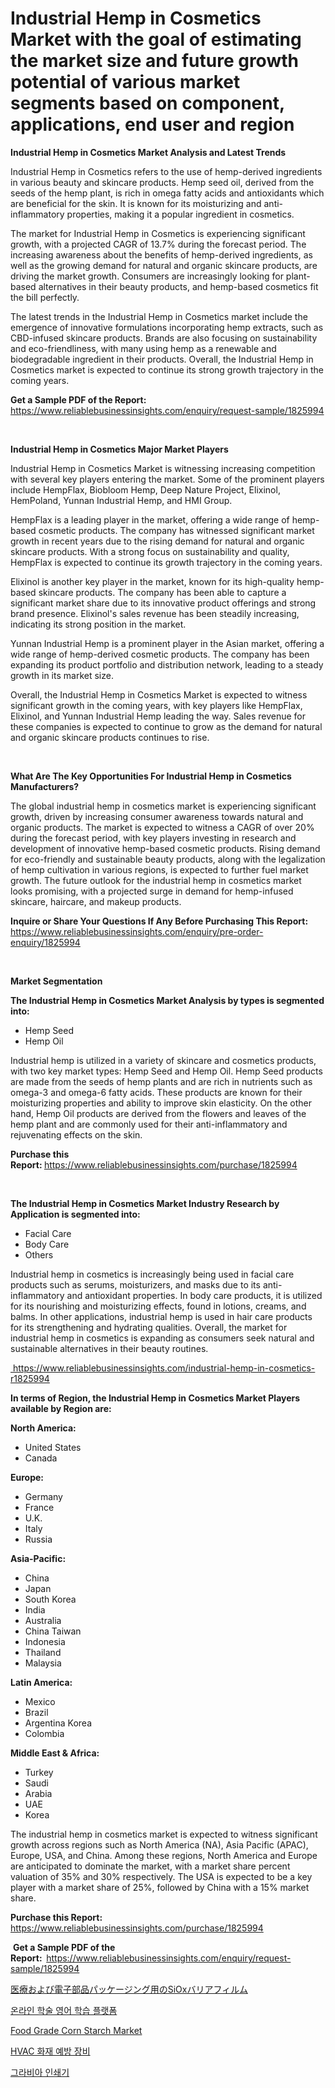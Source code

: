 <p><h1>Industrial Hemp in Cosmetics Market with the goal of estimating the market size and future growth potential of various market segments based on component, applications, end user and region</h1></p><p><strong>Industrial Hemp in Cosmetics Market Analysis and Latest Trends</strong></p>
<p><p>Industrial Hemp in Cosmetics refers to the use of hemp-derived ingredients in various beauty and skincare products. Hemp seed oil, derived from the seeds of the hemp plant, is rich in omega fatty acids and antioxidants which are beneficial for the skin. It is known for its moisturizing and anti-inflammatory properties, making it a popular ingredient in cosmetics.</p><p>The market for Industrial Hemp in Cosmetics is experiencing significant growth, with a projected CAGR of 13.7% during the forecast period. The increasing awareness about the benefits of hemp-derived ingredients, as well as the growing demand for natural and organic skincare products, are driving the market growth. Consumers are increasingly looking for plant-based alternatives in their beauty products, and hemp-based cosmetics fit the bill perfectly.</p><p>The latest trends in the Industrial Hemp in Cosmetics market include the emergence of innovative formulations incorporating hemp extracts, such as CBD-infused skincare products. Brands are also focusing on sustainability and eco-friendliness, with many using hemp as a renewable and biodegradable ingredient in their products. Overall, the Industrial Hemp in Cosmetics market is expected to continue its strong growth trajectory in the coming years.</p></p>
<p><strong>Get a Sample PDF of the Report:&nbsp;</strong> <a href="https://www.reliablebusinessinsights.com/enquiry/request-sample/1825994">https://www.reliablebusinessinsights.com/enquiry/request-sample/1825994</a></p>
<p>&nbsp;</p>
<p><strong>Industrial Hemp in Cosmetics Major Market Players</strong></p>
<p><p>Industrial Hemp in Cosmetics Market is witnessing increasing competition with several key players entering the market. Some of the prominent players include HempFlax, Biobloom Hemp, Deep Nature Project, Elixinol, HemPoland, Yunnan Industrial Hemp, and HMI Group.</p><p>HempFlax is a leading player in the market, offering a wide range of hemp-based cosmetic products. The company has witnessed significant market growth in recent years due to the rising demand for natural and organic skincare products. With a strong focus on sustainability and quality, HempFlax is expected to continue its growth trajectory in the coming years.</p><p>Elixinol is another key player in the market, known for its high-quality hemp-based skincare products. The company has been able to capture a significant market share due to its innovative product offerings and strong brand presence. Elixinol's sales revenue has been steadily increasing, indicating its strong position in the market.</p><p>Yunnan Industrial Hemp is a prominent player in the Asian market, offering a wide range of hemp-derived cosmetic products. The company has been expanding its product portfolio and distribution network, leading to a steady growth in its market size.</p><p>Overall, the Industrial Hemp in Cosmetics Market is expected to witness significant growth in the coming years, with key players like HempFlax, Elixinol, and Yunnan Industrial Hemp leading the way. Sales revenue for these companies is expected to continue to grow as the demand for natural and organic skincare products continues to rise.</p></p>
<p>&nbsp;</p>
<p><strong>What Are The Key Opportunities For Industrial Hemp in Cosmetics Manufacturers?</strong></p>
<p><p>The global industrial hemp in cosmetics market is experiencing significant growth, driven by increasing consumer awareness towards natural and organic products. The market is expected to witness a CAGR of over 20% during the forecast period, with key players investing in research and development of innovative hemp-based cosmetic products. Rising demand for eco-friendly and sustainable beauty products, along with the legalization of hemp cultivation in various regions, is expected to further fuel market growth. The future outlook for the industrial hemp in cosmetics market looks promising, with a projected surge in demand for hemp-infused skincare, haircare, and makeup products.</p></p>
<p><strong>Inquire or Share Your Questions If Any Before Purchasing This Report:</strong> <a href="https://www.reliablebusinessinsights.com/enquiry/pre-order-enquiry/1825994">https://www.reliablebusinessinsights.com/enquiry/pre-order-enquiry/1825994</a></p>
<p>&nbsp;</p>
<p><strong>Market Segmentation</strong></p>
<p><strong>The Industrial Hemp in Cosmetics Market Analysis by types is segmented into:</strong></p>
<p><ul><li>Hemp Seed</li><li>Hemp Oil</li></ul></p>
<p><p>Industrial hemp is utilized in a variety of skincare and cosmetics products, with two key market types: Hemp Seed and Hemp Oil. Hemp Seed products are made from the seeds of hemp plants and are rich in nutrients such as omega-3 and omega-6 fatty acids. These products are known for their moisturizing properties and ability to improve skin elasticity. On the other hand, Hemp Oil products are derived from the flowers and leaves of the hemp plant and are commonly used for their anti-inflammatory and rejuvenating effects on the skin.</p></p>
<p><strong>Purchase this Report:&nbsp;</strong><a href="https://www.reliablebusinessinsights.com/purchase/1825994">https://www.reliablebusinessinsights.com/purchase/1825994</a></p>
<p>&nbsp;</p>
<p><strong>The Industrial Hemp in Cosmetics Market Industry Research by Application is segmented into:</strong></p>
<p><ul><li>Facial Care</li><li>Body Care</li><li>Others</li></ul></p>
<p><p>Industrial hemp in cosmetics is increasingly being used in facial care products such as serums, moisturizers, and masks due to its anti-inflammatory and antioxidant properties. In body care products, it is utilized for its nourishing and moisturizing effects, found in lotions, creams, and balms. In other applications, industrial hemp is used in hair care products for its strengthening and hydrating qualities. Overall, the market for industrial hemp in cosmetics is expanding as consumers seek natural and sustainable alternatives in their beauty routines.</p></p>
<p><a href="https://www.reliablebusinessinsights.com/industrial-hemp-in-cosmetics-r1825994">&nbsp;https://www.reliablebusinessinsights.com/industrial-hemp-in-cosmetics-r1825994</a></p>
<p><strong>In terms of Region, the Industrial Hemp in Cosmetics Market Players available by Region are:</strong></p>
<p>
    <p> <strong> North America: </strong>
        <ul>
            <li>United States</li>
            <li>Canada</li>
        </ul>
        </p> 
    <p> <strong> Europe: </strong>
        <ul>
            <li>Germany</li>
            <li>France</li>
            <li>U.K.</li>
            <li>Italy</li>
            <li>Russia</li>
        </ul>
        </p> 
    <p> <strong> Asia-Pacific: </strong>
        <ul>
            <li>China</li>
            <li>Japan</li>
            <li>South Korea</li>
            <li>India</li>
            <li>Australia</li>
            <li>China Taiwan</li>
            <li>Indonesia</li>
            <li>Thailand</li>
            <li>Malaysia</li>
        </ul>
        </p> 
    <p> <strong> Latin America: </strong>
        <ul>
            <li>Mexico</li>
            <li>Brazil</li>
            <li>Argentina Korea</li>
            <li>Colombia</li>
        </ul>
        </p> 
    <p> <strong> Middle East & Africa: </strong>
        <ul>
            <li>Turkey</li>
            <li>Saudi</li>
            <li>Arabia</li>
            <li>UAE</li>
            <li>Korea</li>
        </ul>
    </p>
    </p>
<p><p>The industrial hemp in cosmetics market is expected to witness significant growth across regions such as North America (NA), Asia Pacific (APAC), Europe, USA, and China. Among these regions, North America and Europe are anticipated to dominate the market, with a market share percent valuation of 35% and 30% respectively. The USA is expected to be a key player with a market share of 25%, followed by China with a 15% market share.</p></p>
<p><strong>Purchase this Report: </strong><a href="https://www.reliablebusinessinsights.com/purchase/1825994">https://www.reliablebusinessinsights.com/purchase/1825994</a></p>
<p>&nbsp;<strong>Get a Sample PDF of the Report:&nbsp;&nbsp;</strong><a href="https://www.reliablebusinessinsights.com/enquiry/request-sample/1825994">https://www.reliablebusinessinsights.com/enquiry/request-sample/1825994</a></p>
<p><strong></strong></p>
<p><p><a href="https://github.com/CarlieShields/Market-Research-Report-List-1/blob/main/9075281137889.md">医療および電子部品パッケージング用のSiOxバリアフィルム</a></p><p><a href="https://github.com/jimahmed0511/Market-Research-Report-List-1/blob/main/1653209143586.md">온라인 학술 영어 학습 플랫폼</a></p><p><a href="https://github.com/riwar777/Market-Research-Report-List-1/blob/main/food-grade-corn-starch-market.md">Food Grade Corn Starch Market</a></p><p><a href="https://medium.com/@maryamwill/hvac-%EC%86%8C%EB%B0%A9-%EB%B3%B4%ED%98%B8-%EC%9E%A5%EB%B9%84-%EC%8B%9C%EC%9E%A5-%EA%B7%9C%EB%AA%A8-%EC%A0%90%EC%9C%A0%EC%9C%A8-%EB%B0%8F-%ED%8A%B8%EB%A0%8C%EB%93%9C-%EB%B6%84%EC%84%9D-%EB%B3%B4%EA%B3%A0%EC%84%9C-%EC%B5%9C%EC%A2%85-%EC%82%AC%EC%9A%A9%EC%9E%90-%EC%A3%BC%EA%B1%B0%EC%9A%A9-%EC%83%81%EC%97%85%EC%9A%A9-%EC%82%B0%EC%97%85%EC%9A%A9-%EA%B8%B0%ED%83%80-%EC%9B%90%EB%A3%8C%EB%B3%84-%EB%B0%8F-2031%EB%85%84%EA%B9%8C%EC%A7%80%EC%9D%98-%EC%98%88%EC%B8%A1%EC%97%90-%EB%94%B0%EB%9D%BC-733f8c55574a">HVAC 화재 예방 장비</a></p><p><a href="https://medium.com/@raisin7568/%EA%B7%B8%EB%9D%BC%EB%B9%84%EC%95%84-%EC%9D%B8%EC%87%84%EA%B8%B0-%EC%8B%9C%EC%9E%A5-%EC%A1%B0%EC%82%AC-%EB%B0%8F-%EC%82%B0%EC%97%85-%EC%A7%84%ED%99%94-%EA%B7%B8%EB%A6%AC%EA%B3%A0-2031%EB%85%84%EA%B9%8C%EC%A7%80%EC%9D%98-%EC%98%88%EC%B8%A1-77678dc2a7c8">그라비아 인쇄기</a></p></p>